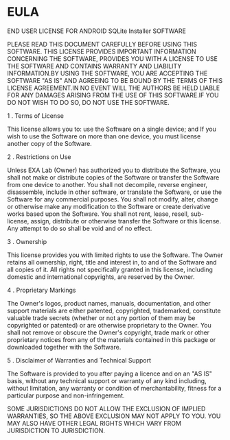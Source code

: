 # EULA

END USER LICENSE FOR ANDROID SQLite Installer SOFTWARE

PLEASE READ THIS DOCUMENT CAREFULLY BEFORE USING THIS SOFTWARE. THIS LICENSE PROVIDES IMPORTANT INFORMATION CONCERNING THE SOFTWARE, PROVIDES YOU WITH A LICENSE TO USE THE SOFTWARE AND CONTAINS WARRANTY AND LIABILITY INFORMATION.BY USING THE SOFTWARE, YOU ARE ACCEPTING THE SOFTWARE "AS IS" AND AGREEING TO BE BOUND BY THE TERMS OF THIS LICENSE AGREEMENT.IN NO EVENT WILL THE AUTHORS BE HELD LIABLE FOR ANY DAMAGES ARISING FROM THE USE OF THIS SOFTWARE.IF YOU DO NOT WISH TO DO SO, DO NOT USE THE SOFTWARE.



1 . Terms of License

This license allows you to:
use the Software on a single device; and
If you wish to use the Software on more than one device, you must license another copy of the Software.


2 . Restrictions on Use

Unless EXA Lab (Owner) has authorized you to distribute the Software, you shall not make or distribute copies of the Software or transfer the Software from one device to another. You shall not decompile, reverse engineer, disassemble, include in other software, or translate the Software, or use the Software for any commercial purposes. You shall not modify, alter, change or otherwise make any modification to the Software or create derivative works based upon the Software. You shall not rent, lease, resell, sub-license, assign, distribute or otherwise transfer the Software or this license. Any attempt to do so shall be void and of no effect.


3 . Ownership

This license provides you with limited rights to use the Software. The Owner retains all ownership, right, title and interest in, to and of the Software and all copies of it. All rights not specifically granted in this license, including domestic and international copyrights, are reserved by the Owner.


4 . Proprietary Markings

The Owner's logos, product names, manuals, documentation, and other support materials are either patented, copyrighted, trademarked, constitute valuable trade secrets (whether or not any portion of them may be copyrighted or patented) or are otherwise proprietary to the Owner. You shall not remove or obscure the Owner's copyright, trade mark or other proprietary notices from any of the materials contained in this package or downloaded together with the Software.


5 . Disclaimer of Warranties and Technical Support

The Software is provided to you after paying a licence and on an "AS IS" basis, without any technical support or warranty of any kind including, without limitation, any warranty or condition of merchantability, fitness for a particular purpose and non-infringement.



SOME JURISDICTIONS DO NOT ALLOW THE EXCLUSION OF IMPLIED WARRANTIES, SO THE ABOVE EXCLUSION MAY NOT APPLY TO YOU. YOU MAY ALSO HAVE OTHER LEGAL RIGHTS WHICH VARY FROM JURISDICTION TO JURISDICTION.
